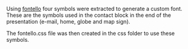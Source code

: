 
Using [fontello](http://fontello.com/) four symbols were extracted to generate a
custom font. These are the symbols used in the contact block in the end of the
presentation (e-mail, home, globe and map sign).


The fontello.css file was then created in the css folder to use these symbols.
